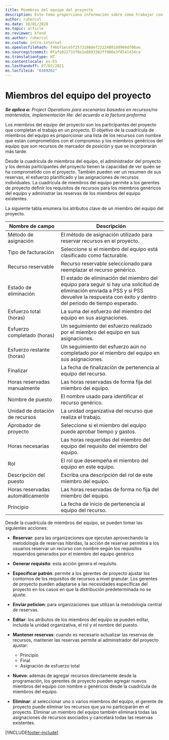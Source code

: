 ```yaml
---
title: Miembros del equipo del proyecto
description: Este tema proporciona información sobre cómo trabajar con la información, los atributos y la programación de los miembros del equipo del proyecto.
author: ruhercul
ms.date: 10/01/2020
ms.topic: article
ms.reviewer: kfend
ms.author: ruhercul
ms.custom: intro-internal
ms.openlocfilehash: f46b71ece5f2573108def22224801dd960df00ae
ms.sourcegitcommit: 0fafe022731f0e1e8693382ff906e3f8541d34ca
ms.translationtype: HT
ms.contentlocale: es-ES
ms.lasthandoff: 07/07/2021
ms.locfileid: "6369262"
---
```

# <a name="project-team-members"></a>Miembros del equipo del proyecto

_**Se aplica a:** Project Operations para escenarios basados en recursos/no mantenidos, implementación lite: del acuerdo a la factura proforma_

Los miembros del equipo del proyecto son los participantes del proyecto que completan el trabajo en un proyecto. El objetivo de la cuadrícula de miembros del equipo es proporcionar una lista de los recursos con nombre que están comprometidos con el compromiso y los miembros genéricos del equipo que son recursos de marcador de posición y que se incorporarán más tarde.

Desde la cuadrícula de miembros del equipo, el administrador del proyecto y los demás participantes del proyecto tienen la capacidad de ver quién se ha comprometido con el proyecto. También pueden ver un resumen de sus reservas, el esfuerzo planificado y las asignaciones de recursos individuales. La cuadrícula de miembros del equipo permite a los gerentes de proyecto definir los requisitos de recursos para los miembros genéricos del equipo y administrar las reservas de los miembros del equipo existentes.

La siguiente tabla enumera los atributos clave de un miembro del equipo del proyecto.

| Nombre de campo          | Descripción                                                                                                                                                                  |
|--------------------------|-----------------------------------------------------------------------------------------------------------------------------------------------------------------------------------|
| Método de asignación        | El método de asignación utilizado para reservar recursos en el proyecto.                                                                         |
| Tipo de facturación             | Seleccione si el miembro del equipo está clasificado como facturable.                                                                                                                                       |
| Recurso reservable        | Recurso reservable seleccionado para reemplazar el recurso genérico.                                                                                                                   |
| Estado de eliminación            | El estado de eliminación del miembro del equipo para seguir si hay una solicitud de eliminación enviada a PSS y si PSS devuelve la respuesta con éxito y dentro del período de tiempo esperado. |
| Esfuerzo total (horas)     | La suma del esfuerzo del miembro del equipo en sus asignaciones.                                                                                                                         |
| Esfuerzo completado (horas) | Un seguimiento del esfuerzo realizado por el miembro del equipo en sus asignaciones.                                                                                           |
| Esfuerzo restante (horas) | Un seguimiento del esfuerzo aún no completado por el miembro del equipo en sus asignaciones.                                                                                    |
| Finalizar                   | La fecha de finalización de pertenencia al equipo del recurso.                                                                                                                                            |
| Horas reservadas manualmente        | Las horas reservadas de forma fija del miembro del equipo.                                                                                                                                                                |
| Nombre de puesto            | El nombre usado para identificar el recurso genérico.                                                                                                                                   |
| Unidad de dotación de recursos          | La unidad organizativa del recurso que realiza el trabajo.                                                                                                                      |
| Aprobador de proyecto         | Seleccione si el miembro del equipo puede aprobar tiempo y gastos.                                                                                                                     |
| Horas necesarias           | Las horas requeridas del miembro del equipo del requisito del miembro del equipo.                                                                                                                       |
| Rol                     | El rol que desempeña el miembro del equipo en este equipo.                                                                                                                                |
| Descripción del puesto     | Escriba una descripción del rol de este miembro del equipo.                                                                                                                             |
| Horas reservadas automáticamente        | Las horas reservadas de forma no fija del miembro del equipo.                                                                                                                                                                 |
| Principio                    | La fecha de inicio de pertenencia al equipo del recurso.                                                                                                                                          |

Desde la cuadrícula de miembros del equipo, se pueden tomar las siguientes acciones:

- **Reservar**: para las organizaciones que ejecutan aprovechando la metodología de reservas híbridas, la acción de reservar permitirá a los usuarios reservar un recurso con nombre según los requisitos requeridos generados por el miembro del equipo genérico
- **Generar requisito**: esta acción genera el requisito.
- **Especificar patrón**: permite a los gerentes de proyecto ajustar los contornos de los requisitos de recursos a nivel granular. Los gerentes de proyecto pueden adaptarse a las necesidades específicas del proyecto en los casos en que la distribución predeterminada no se ajuste.
- **Enviar peticion**: para organizaciones que utilizan la metodología central de reservas.
- **Editar**: los atributos de los miembros del equipo se pueden editar, incluida la unidad organizativa, el rol y el nombre del puesto.
- **Mantener reservas**: cuando es necesario actualizar las reservas de recursos, mantener las reservas permite al administrador del proyecto ajustar:

    - Principio
    - Final
    - Asignación de esfuerzo total

- **Nuevo**: además de agregar recursos directamente desde la programación, los gerentes de proyecto pueden agregar nuevos miembros del equipo con nombre o genéricos desde la cuadrícula de miembros del equipo.
- **Eliminar**: al seleccionar uno o varios miembros del equipo, el gerente de proyecto puede eliminar los recursos que ya no participarán en el proyecto. Eliminar un miembro del equipo también eliminará todas las asignaciones de recursos asociados y cancelará todas las reservas existentes.


[!INCLUDE[footer-include](../includes/footer-banner.md)]